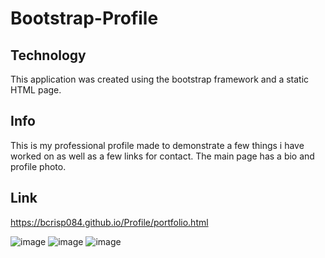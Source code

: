 # Bootstrap-Profile

## Technology
This application was created using the bootstrap framework and a static HTML page. 

## Info
This is my professional profile made to demonstrate a few things i have worked on as well as a few links for
contact. The main page has a bio and profile photo. 

## Link
https://bcrisp084.github.io/Profile/portfolio.html


![image](https://user-images.githubusercontent.com/73912705/105644826-b79a9080-5e65-11eb-90b8-a15d915840aa.png)
![image](https://user-images.githubusercontent.com/73912705/105644836-caad6080-5e65-11eb-811c-3b1912c43f35.png)
![image](https://user-images.githubusercontent.com/73912705/105644847-e284e480-5e65-11eb-8c62-f33f438ebe84.png)
